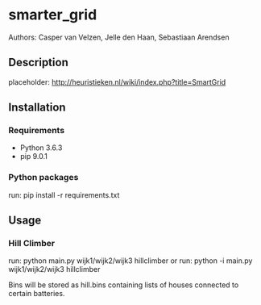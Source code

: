 # smarter_grid

Authors: Casper van Velzen, Jelle den Haan, Sebastiaan Arendsen

## Description
placeholder: http://heuristieken.nl/wiki/index.php?title=SmartGrid

## Installation

### Requirements
* Python 3.6.3
* pip 9.0.1

### Python packages
run: pip install -r requirements.txt

## Usage

### Hill Climber
run: python main.py wijk1/wijk2/wijk3 hillclimber
or run: python -i main.py wijk1/wijk2/wijk3 hillclimber

Bins will be stored as hill.bins containing lists of houses connected to certain batteries.